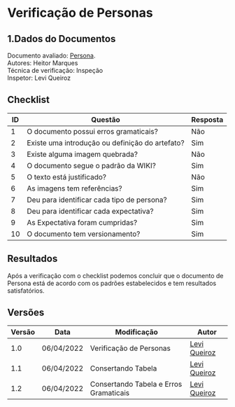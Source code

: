 # Verificação de Personas

## 1.Dados do Documentos
Documento avaliado: [Persona](../analise_requisitos/personas.md).<br>
Autores: Heitor Marques <br>
Técnica de verificação: Inspeção<br>
Inspetor: Levi Queiroz<br>

## Checklist
|ID|Questão|Resposta|
|--|--|--|
|1|O documento possui erros gramaticais?|Não|
|2|Existe uma introdução ou definição do artefato?|Sim|
|3|Existe alguma imagem quebrada?|Não|
|4|O documento segue o padrão da WIKI?|Sim|
|5|O texto está justificado?|Não|
|6|As imagens tem referências?|Sim|
|7|Deu para identificar cada tipo de persona?|Sim|
|8|Deu para identificar cada expectativa?|Sim|
|9|As Expectativa foram cumpridas?|Sim|
|10|O documento tem versionamento?|Sim|

## Resultados
Após a verificação com o checklist podemos concluir que o documento de Persona está de acordo com os padrões estabelecidos e tem resultados satisfatórios.

## Versões
| Versão | Data | Modificação | Autor |
|--|--|--|--|
| 1.0 | 06/04/2022 | Verificação de Personas |[Levi Queiroz](github.com/LeviQ27) |
| 1.1 | 06/04/2022 | Consertando Tabela |[Levi Queiroz](github.com/LeviQ27) |
| 1.2 | 06/04/2022 | Consertando Tabela e Erros Gramaticais |[Levi Queiroz](github.com/LeviQ27) |